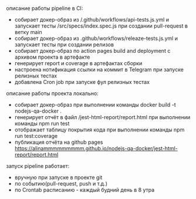 # 
описание работы pipeline в CI:
- собирает докер-образ из /.github/workflows/api-tests.js.yml и запускает тесты /src/specs/index.spec.js при создании pull-request в ветку main
- собирает докер-образ из .github/workflows/releaze-tests.js.yml и запускает тесты при создании релизов
- собирает докер-образ по action pages build and deployment с архивом проекта в артефакте
- генерирует report и coverage в артефактах сборки
- настроена нотификация ссылки на коммит в Telegram при запуске релизных тестах
- добавлена Cron job при запуске фул релизных тестах

описание работы проекта локально:
- собирает докер-образ при выполнении команды docker build -t nodejs-qa-docker . 
- генерирует отчёт в файл /jest-html-report/report.html при выполнении команды npm run test
- отображает таблицу покрытия кода при выполнении команды npm run test:coverage
- публикация отчёта на github pages https://alinammmmmmmmm.github.io/nodejs-qa-docker/jest-html-report/report.html

запуск pipeline работает:
- вручную при запуске в проекте git
- по событию(pull-request, push и т.д.)
- по Crontab расписанию - каждый будний день в 8 утра
